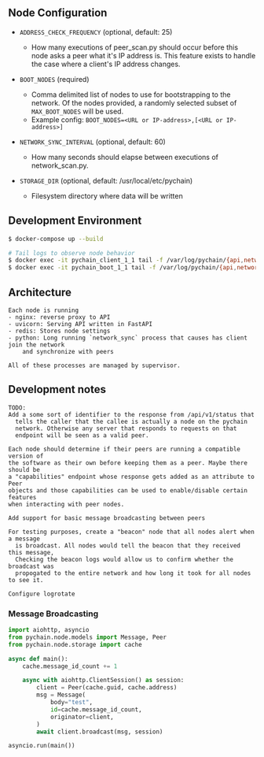 ## Node Configuration
* `ADDRESS_CHECK_FREQUENCY` (optional, default: 25)
  * How many executions of peer_scan.py should occur before this node asks a peer what
    it's IP address is. This feature exists to handle the case where a client's IP
    address changes.

* `BOOT_NODES` (required)
  * Comma delimited list of nodes to use for bootstrapping to the network. Of the nodes
    provided, a randomly selected subset of `MAX_BOOT_NODES` will be used.
  * Example config: `BOOT_NODES=<URL or IP-address>,[<URL or IP-address>]`

* `NETWORK_SYNC_INTERVAL` (optional, default: 60)
  * How many seconds should elapse between executions of network_scan.py.

* `STORAGE_DIR` (optional, default: /usr/local/etc/pychain)
  * Filesystem directory where data will be written

## Development Environment
```bash
$ docker-compose up --build

# Tail logs to observe node behavior
$ docker exec -it pychain_client_1_1 tail -f /var/log/pychain/{api,network_sync}.log
$ docker exec -it pychain_boot_1_1 tail -f /var/log/pychain/{api,network_sync}.log
```

## Architecture
```
Each node is running
- nginx: reverse proxy to API
- uvicorn: Serving API written in FastAPI
- redis: Stores node settings
- python: Long running `network_sync` process that causes has client join the network
    and synchronize with peers

All of these processes are managed by supervisor.
```

## Development notes
```
TODO:
Add a some sort of identifier to the response from /api/v1/status that
  tells the caller that the callee is actually a node on the pychain
  network. Otherwise any server that responds to requests on that
  endpoint will be seen as a valid peer.

Each node should determine if their peers are running a compatible version of
the software as their own before keeping them as a peer. Maybe there should be
a "capabilities" endpoint whose response gets added as an attribute to Peer
objects and those capabilities can be used to enable/disable certain features
when interacting with peer nodes.

Add support for basic message broadcasting between peers

For testing purposes, create a "beacon" node that all nodes alert when a message
  is broadcast. All nodes would tell the beacon that they received this message,
  Checking the beacon logs would allow us to confirm whether the broadcast was
  propogated to the entire network and how long it took for all nodes to see it.

Configure logrotate
```

### Message Broadcasting
```python
import aiohttp, asyncio
from pychain.node.models import Message, Peer
from pychain.node.storage import cache

async def main():
    cache.message_id_count += 1

    async with aiohttp.ClientSession() as session:
        client = Peer(cache.guid, cache.address)
        msg = Message(
            body="test",
            id=cache.message_id_count,
            originator=client,
        )
        await client.broadcast(msg, session)

asyncio.run(main())
```

